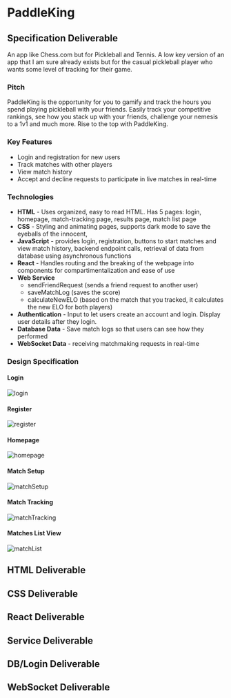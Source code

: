 # PaddleKing

## Specification Deliverable
An app like Chess.com but for Pickleball and Tennis. A low key version of an app that I am sure already exists but for the casual pickleball player who wants some level of tracking for their game.
### Pitch
PaddleKing is the opportunity for you to gamify and track the hours you spend playing pickleball with your friends. Easily track your competitive rankings, see how you stack up with your friends, challenge your nemesis to a 1v1 and much more. Rise to the top with PaddleKing.

### Key Features
- Login and registration for new users
- Track matches with other players
- View match history
- Accept and decline requests to participate in live matches in real-time

### Technologies
- **HTML** - Uses organized, easy to read HTML. Has 5 pages: login, homepage, match-tracking page, results page, match list page
- **CSS** - Styling and animating pages, supports dark mode to save the eyeballs of the innocent, 
- **JavaScript** - provides login, registration, buttons to start matches and view match history, backend endpoint calls, retrieval of data from database using asynchronous functions
- **React** - Handles routing and the breaking of the webpage into components for compartimentalization and ease of use
- **Web Service**
	- sendFriendRequest (sends a friend request to another user)
	- saveMatchLog (saves the score)
	- calculateNewELO (based on the match that you tracked, it calculates the new ELO for both players)
- **Authentication** - Input to let users create an account and login. Display user details after they login.
- **Database Data** - Save match logs so that users can see how they performed
- **WebSocket Data** - receiving matchmaking requests in real-time

### Design Specification
#### Login
![login](LOGIN.png)

#### Register
![register](REGISTER.png)

#### Homepage
![homepage](Homepage.png)

#### Match Setup
![matchSetup](MatchSetup.png)

#### Match Tracking
![matchTracking](MatchTracking.png)

#### Matches List View
![matchList](MatchList.png)

## HTML Deliverable

## CSS Deliverable

## React Deliverable

## Service Deliverable

## DB/Login Deliverable

## WebSocket Deliverable